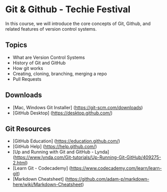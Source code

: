 Git &amp; Github - Techie Festival
=========================
In this course, we will introduce the core concepts of Git, Github, and related features of version control systems.

Topics
------
* What are Version Control Systems
* History of Git and GitHub
* How git works
* Creating, cloning, branching, merging a repo
* Pull Requests

Downloads
---------------
* [Mac, Windows Git Installer] (https://git-scm.com/downloads)
* [GitHub Desktop] (https://desktop.github.com/)

Git Resources
-------------
* [GitHub Education] (https://education.github.com/)
* [GitHub Help] (https://help.github.com/)
* [Up and Running with Git and GitHub - Lynda] (https://www.lynda.com/Git-tutorials/Up-Running-Git-GitHub/409275-2.html)
* [Learn Git - Codecademy] (https://www.codecademy.com/learn/learn-git)
* [Markdown Cheatsheet] (https://github.com/adam-p/markdown-here/wiki/Markdown-Cheatsheet)
